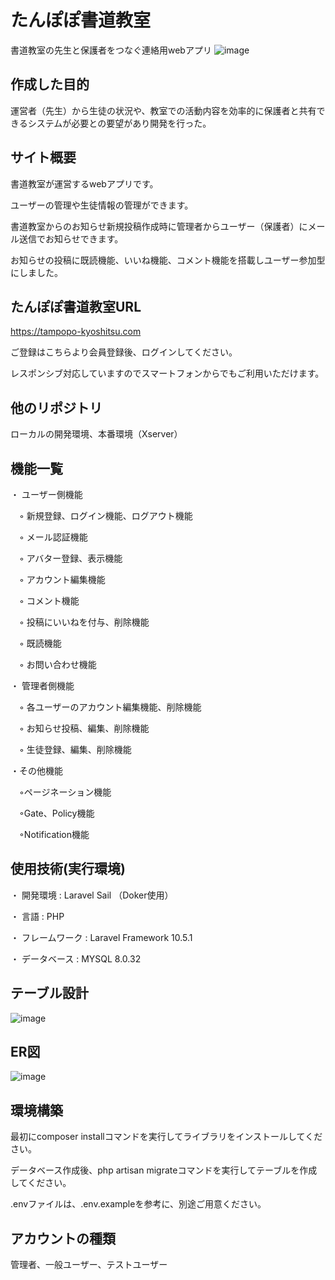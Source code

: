 # たんぽぽ書道教室

書道教室の先生と保護者をつなぐ連絡用webアプリ
![image](https://user-images.githubusercontent.com/106829132/232290769-d352beef-05cf-436d-b517-3e0861d79d33.png)

## 作成した目的

運営者（先生）から生徒の状況や、教室での活動内容を効率的に保護者と共有できるシステムが必要との要望があり開発を行った。

## サイト概要

書道教室が運営するwebアプリです。

ユーザーの管理や生徒情報の管理ができます。

書道教室からのお知らせ新規投稿作成時に管理者からユーザー（保護者）にメール送信でお知らせできます。

お知らせの投稿に既読機能、いいね機能、コメント機能を搭載しユーザー参加型にしました。

## たんぽぽ書道教室URL

https://tampopo-kyoshitsu.com

ご登録はこちらより会員登録後、ログインしてください。

レスポンシブ対応していますのでスマートフォンからでもご利用いただけます。

## 他のリポジトリ

ローカルの開発環境、本番環境（Xserver）

## 機能一覧

・ ユーザー側機能

　◦ 新規登録、ログイン機能、ログアウト機能
 
　◦ メール認証機能
 
　◦ アバター登録、表示機能
 
　◦ アカウント編集機能
 
　◦ コメント機能
 
　◦ 投稿にいいねを付与、削除機能
 
　◦ 既読機能
 
　◦ お問い合わせ機能 


・ 管理者側機能

　◦ 各ユーザーのアカウント編集機能、削除機能
 
　◦ お知らせ投稿、編集、削除機能
 
　◦ 生徒登録、編集、削除機能
 
 ・その他機能
 
 　◦ページネーション機能
 
 　◦Gate、Policy機能
 
 　◦Notification機能
 
## 使用技術(実行環境)

・ 開発環境 : Laravel Sail （Doker使用）

・ 言語 : PHP

・ フレームワーク : Laravel Framework 10.5.1

・ データベース : MYSQL 8.0.32

## テーブル設計

![image](https://user-images.githubusercontent.com/106829132/232238636-e5a76c0b-7114-4272-8ffe-558d0139e9e4.png)

## ER図

![image](https://user-images.githubusercontent.com/106829132/232240834-7f0b3966-f635-4b44-a431-3e0f8566e1c1.png)

## 環境構築

最初にcomposer installコマンドを実行してライブラリをインストールしてください。

データベース作成後、php artisan migrateコマンドを実行してテーブルを作成してください。

.envファイルは、.env.exampleを参考に、別途ご用意ください。

## アカウントの種類

管理者、一般ユーザー、テストユーザー
